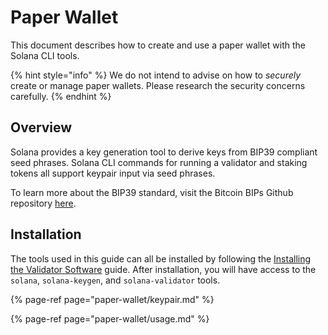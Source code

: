 # Paper Wallet

This document describes how to create and use a paper wallet with the Solana CLI
tools.

{% hint style="info" %}
We do not intend to advise on how to *securely* create or manage paper wallets.
Please research the security concerns carefully.
{% endhint %}

## Overview

Solana provides a key generation tool to derive keys from BIP39 compliant seed
phrases. Solana CLI commands for running a validator and staking tokens all
support keypair input via seed phrases.

To learn more about the BIP39 standard, visit the Bitcoin BIPs Github repository
[here](https://github.com/bitcoin/bips/blob/master/bip-0039.mediawiki).

## Installation

The tools used in this guide can all be installed by following the
[Installing the Validator Software](running-validator/validator-software.md)
guide. After installation, you will have access to the `solana`,
`solana-keygen`, and `solana-validator` tools.

{% page-ref page="paper-wallet/keypair.md" %}

{% page-ref page="paper-wallet/usage.md" %}
